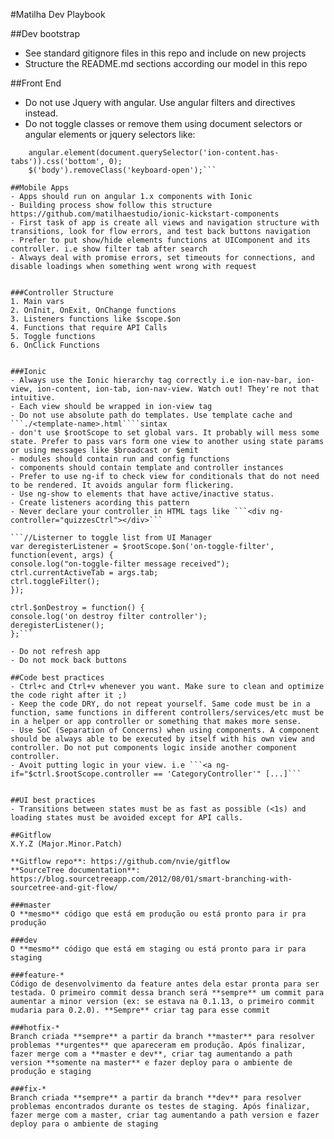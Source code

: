#Matilha Dev Playbook

##Dev bootstrap
- See standard gitignore files in this repo and include on new projects
- Structure the README.md sections according our model in this repo

##Front End
- Do not use Jquery with angular. Use angular filters and directives instead.
- Do not toggle classes or remove them using document selectors or angular elements or jquery selectors like:
```document.querySelector('div.tabs').style.display = 'none';
    angular.element(document.querySelector('ion-content.has-tabs')).css('bottom', 0);
    $('body').removeClass('keyboard-open');```

##Mobile Apps
- Apps should run on angular 1.x components with Ionic
- Building process show follow this structure https://github.com/matilhaestudio/ionic-kickstart-components
- First task of app is create all views and navigation structure with transitions, look for flow errors, and test back buttons navigation
- Prefer to put show/hide elements functions at UIComponent and its controller. i.e show filter tab after search
- Always deal with promise errors, set timeouts for connections, and disable loadings when something went wrong with request


###Controller Structure
1. Main vars
2. OnInit, OnExit, OnChange functions
3. Listeners functions like $scope.$on
4. Functions that require API Calls
5. Toggle functions
6. OnClick Functions


###Ionic
- Always use the Ionic hierarchy tag correctly i.e ion-nav-bar, ion-view, ion-content, ion-tab, ion-nav-view. Watch out! They're not that intuitive.
- Each view should be wrapped in ion-view tag
- Do not use absolute path do templates. Use template cache and ```./<template-name>.html````sintax
- don't use $rootScope to set global vars. It probably will mess some state. Prefer to pass vars form one view to another using state params or using messages like $broadcast or $emit
- modules should contain run and config functions
- components should contain template and controller instances
- Prefer to use ng-if to check view for conditionals that do not need to be rendered. It avoids angular form flickering. 
- Use ng-show to elements that have active/inactive status. 
- Create listeners acording this pattern
- Never declare your controller in HTML tags like ```<div ng-controller="quizzesCtrl"></div>```

```//Listerner to toggle list from UI Manager
var deregisterListener = $rootScope.$on('on-toggle-filter', function(event, args) {
console.log("on-toggle-filter message received");
ctrl.currentActiveTab = args.tab;
ctrl.toggleFilter();
});

ctrl.$onDestroy = function() {
console.log('on destroy filter controller');
deregisterListener();
};```

- Do not refresh app 
- Do not mock back buttons

##Code best practices
- Ctrl+c and Ctrl+v whenever you want. Make sure to clean and optimize the code right after it ;) 
- Keep the code DRY, do not repeat yourself. Same code must be in a function, same functions in different controllers/services/etc must be in a helper or app controller or something that makes more sense.  
- Use SoC (Separation of Concerns) when using components. A component should be always able to be executed by itself with his own view and controller. Do not put components logic inside another component controller. 
- Avoit putting logic in your view. i.e ```<a ng-if="$ctrl.$rootScope.controller == 'CategoryController'" [...]```


##UI best practices
- Transitions between states must be as fast as possible (<1s) and loading states must be avoided except for API calls. 

##Gitflow
X.Y.Z (Major.Minor.Patch)

**Gitflow repo**: https://github.com/nvie/gitflow
**SourceTree documentation**: https://blog.sourcetreeapp.com/2012/08/01/smart-branching-with-sourcetree-and-git-flow/

###master 
O **mesmo** código que está em produção ou está pronto para ir pra produção

###dev
O **mesmo** código que está em staging ou está pronto para ir para staging

###feature-*
Código de desenvolvimento da feature antes dela estar pronta para ser testada. O primeiro commit dessa branch será **sempre** um commit para aumentar a minor version (ex: se estava na 0.1.13, o primeiro commit mudaria para 0.2.0). **Sempre** criar tag para esse commit

###hotfix-*
Branch criada **sempre** a partir da branch **master** para resolver problemas **urgentes** que apareceram em produção. Após finalizar, fazer merge com a **master e dev**, criar tag aumentando a path version **somente na master** e fazer deploy para o ambiente de produção e staging

###fix-*
Branch criada **sempre** a partir da branch **dev** para resolver problemas encontrados durante os testes de staging. Após finalizar, fazer merge com a master, criar tag aumentando a path version e fazer deploy para o ambiente de staging
